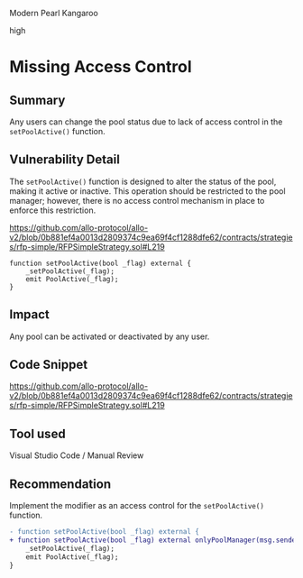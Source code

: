 Modern Pearl Kangaroo

high

# Missing Access Control
## Summary
Any users can change the pool status due to lack of access control in the `setPoolActive()` function.

## Vulnerability Detail
The `setPoolActive()` function is designed to alter the status of the pool, making it active or inactive. This operation should be restricted to the pool manager; however, there is no access control mechanism in place to enforce this restriction.

https://github.com/allo-protocol/allo-v2/blob/0b881ef4a0013d2809374c9ea69f4cf1288dfe62/contracts/strategies/rfp-simple/RFPSimpleStrategy.sol#L219

```solidity=219
function setPoolActive(bool _flag) external {
    _setPoolActive(_flag);
    emit PoolActive(_flag);
}
```

## Impact
Any pool can be activated or deactivated by any user.

## Code Snippet
https://github.com/allo-protocol/allo-v2/blob/0b881ef4a0013d2809374c9ea69f4cf1288dfe62/contracts/strategies/rfp-simple/RFPSimpleStrategy.sol#L219

## Tool used
Visual Studio Code / Manual Review

## Recommendation
Implement the modifier as an access control for the `setPoolActive() `function.

```diff
- function setPoolActive(bool _flag) external {
+ function setPoolActive(bool _flag) external onlyPoolManager(msg.sender) {
    _setPoolActive(_flag);
    emit PoolActive(_flag);
}
```